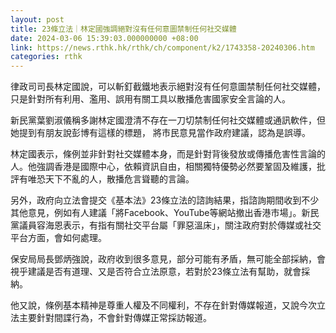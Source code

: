 ```yaml
---
layout: post
title: 23條立法｜林定國強調絕對沒有任何意圖禁制任何社交媒體
date: 2024-03-06 15:39:03.000000000 +08:00
link: https://news.rthk.hk/rthk/ch/component/k2/1743358-20240306.htm
categories: rthk
---
```


律政司司長林定國說，可以斬釘截鐵地表示絕對沒有任何意圖禁制任何社交媒體，只是針對所有利用、濫用、誤用有關工具以散播危害國家安全言論的人。

新民黨葉劉淑儀稱多謝林定國澄清不存在一刀切禁制任何社交媒體或通訊軟件，但她提到有朋友說彭博有這樣的標題， 將市民意見當作政府建議，認為是誤導。

林定國表示，條例並非針對社交媒體本身，而是針對背後發放或傳播危害性言論的人。他強調香港是國際中心，依賴資訊自由，相關獨特優勢必然要鞏固及維護，批評有唯恐天下不亂的人，散播危言聳聽的言論。

另外，政府向立法會提交《基本法》23條立法的諮詢結果，指諮詢期間收到不少其他意見，例如有人建議「將Facebook、YouTube等網站撤出香港市場」。新民黨議員容海恩表示，有指有關社交平台屬「罪惡溫床」，關注政府對於傳媒或社交平台方面，會如何處理。

保安局局長鄧炳強說，政府收到很多意見，部分可能有矛盾，無可能全部採納，會視乎建議是否有道理、又是否符合立法原意，若對於23條立法有幫助，就會採納。

他又說，條例基本精神是尊重人權及不同權利，不存在針對傳媒報道，又說今次立法主要針對間諜行為，不會針對傳媒正常採訪報道。
